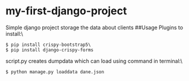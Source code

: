 # my-first-django-project
Simple django project storage the data about clients
##Usage
Plugins to install:\
```
$ pip install crispy-bootstrap5\
$ pip install django-crispy-forms
```
script.py creates dumpdata which can load using command in terminal:\
```
$ python manage.py loaddata dane.json
```
